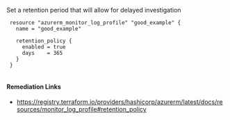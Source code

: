 
Set a retention period that will allow for delayed investigation

```hcl
 resource "azurerm_monitor_log_profile" "good_example" {
   name = "good_example"
 
   retention_policy {
     enabled = true
     days    = 365
   }
 }
 
```

#### Remediation Links
 - https://registry.terraform.io/providers/hashicorp/azurerm/latest/docs/resources/monitor_log_profile#retention_policy

